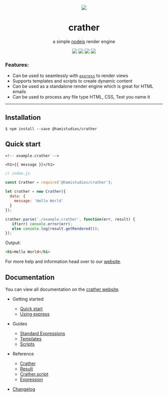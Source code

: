 
<p align="center">
  <img src="https://www.hamistudios.com/assets/img/crather_icon_transparent.png">
</p>

<h1 align="center">crather</h1>
<p align="center">a simple <a href="https://nodejs.org">nodejs</a> render engine</p>

<p align="center">
  <a href="https://travis-ci.org/HamiStudios/crather"><img src="https://travis-ci.org/HamiStudios/crather.svg?branch=master"></a>
  <a href="https://coveralls.io/github/HamiStudios/crather?branch=master"><img src="https://coveralls.io/repos/github/HamiStudios/crather/badge.svg?branch=master"></a>
  <a href="https://www.npmjs.com/package/@hamistudios/crather"><img src="https://img.shields.io/npm/v/@hamistudios/crather.svg"></a>
  <a href="https://github.com/hamistudios/crather/blob/master/LICENSE.md"><img src="https://img.shields.io/github/license/hamistudios/crather.svg"></a>
</p>

### Features:

- Can be used to seamlessly with [`express`](https://github.com/expressjs/express) to render views
- Supports templates and scripts to create dynamic content
- Can be used as a standalone render engine which is great for HTML emails
- Can be used to process any file type HTML, CSS, Text you name it

---

## Installation
```
$ npm install --save @hamistudios/crather
```

## Quick start

```crather
<!-- example.crather -->

<h1>{{ message }}</h1>
```

```javascript
// index.js

const Crather = require('@hamistudios/crather');  
  
let crather = new Crather({  
  data: {
    message: 'Hello World'
  }
});

crather.parse('./example.crather', function(err, result) {  
   if(err) console.error(err);  
   else console.log(result.getRendered());  
});
```

Output:
```html
<h1>Hello World</h1>
```

For more help and information head over to our [website](https://crather.hamistudios.com).

## Documentation
You can view all documentation on the [crather website](https://crather.hamistudios.org).

* Getting started  
  * [Quick start](https://crather.hamistudios.org/#/getting-started/quick-start.md)  
  * [Using express](https://crather.hamistudios.org/#/getting-started/express.md)  
  
* Guides  
  * [Standard Expressions](https://crather.hamistudios.org/#/guides/standard-expressions.md)  
  * [Templates](https://crather.hamistudios.org/#/guides/templates.md)  
  * [Scripts](https://crather.hamistudios.org/#/guides/scripts.md)  
  
* Reference  
  * [Crather](https://crather.hamistudios.org/#/reference/Crather.md)  
  * [Result](https://crather.hamistudios.org/#/reference/Result.md)  
  * [Crather.script](https://crather.hamistudios.org/#/reference/Crather.script.md)  
  * [Expression](https://crather.hamistudios.org/#/reference/Expression.md)
    
* [Changelog](https://crather.hamistudios.org/#/CHANGELOG.md)
